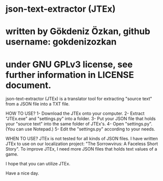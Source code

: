 # json-text-extractor (JTEx)
# written by Gökdeniz Özkan, github username: gokdenizozkan
# under GNU GPLv3 license, see further information in LICENSE document.

json-text-extractor (JTEx) is a translator tool for extracting "source text" from a JSON file into a TXT file.

HOW TO USE?
1- Download the JTEx onto your computer.
2- Extract "JTEx.exe" and "settings.py" into a folder.
3- Put your JSON file that holds your "source text" into the same folder of JTEx's.
4- Open "settings.py". (You can use Notepad.)
5- Edit the "settings.py" according to your needs.

WHEN TO USE?
JTEx is not tested for all kinds of JSON files. I have written JTEx to use on our localization project: "The Sorrowvirus: A Faceless Short Story".
To improve JTEx, I need more JSON files that holds text values of a game.

I hope that you can utilize JTEx.

Have a nice day.
